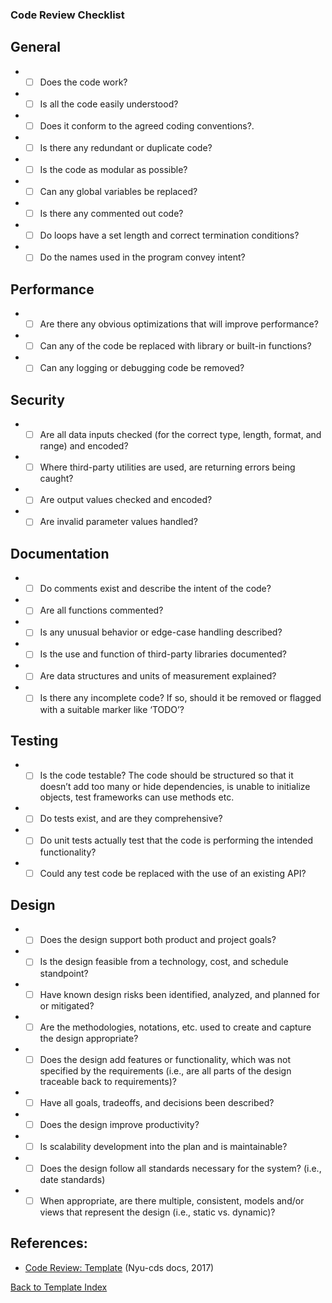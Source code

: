 ### Code Review Checklist
## General  
* - [ ] Does the code work?   
* - [ ] Is all the code easily understood?
* - [ ] Does it conform to the agreed coding conventions?.
* - [ ] Is there any redundant or duplicate code?
* - [ ] Is the code as modular as possible?
* - [ ] Can any global variables be replaced?
* - [ ] Is there any commented out code?
* - [ ] Do loops have a set length and correct termination conditions?
* - [ ] Do the names used in the program convey intent?
## Performance
* - [ ] Are there any obvious optimizations that will improve performance?
* - [ ] Can any of the code be replaced with library or built-in functions?
* - [ ] Can any logging or debugging code be removed?
## Security
* - [ ] Are all data inputs checked (for the correct type, length, format, and range) and encoded?
* - [ ] Where third-party utilities are used, are returning errors being caught?
* - [ ] Are output values checked and encoded?
* - [ ] Are invalid parameter values handled?
## Documentation
* - [ ] Do comments exist and describe the intent of the code?
* - [ ] Are all functions commented?
* - [ ] Is any unusual behavior or edge-case handling described?
* - [ ] Is the use and function of third-party libraries documented?
* - [ ] Are data structures and units of measurement explained?
* - [ ] Is there any incomplete code? If so, should it be removed or flagged with a suitable marker like ‘TODO’?
## Testing
* - [ ] Is the code testable? The code should be structured so that it doesn’t add too many or hide dependencies, is unable to initialize objects, test frameworks can use methods etc.
* - [ ] Do tests exist, and are they comprehensive?
* - [ ] Do unit tests actually test that the code is performing the intended functionality?
* - [ ] Could any test code be replaced with the use of an existing API?
## Design
* - [ ] Does the design support both product and project goals?
* - [ ] Is the design feasible from a technology, cost, and schedule standpoint?
* - [ ] Have known design risks been identified, analyzed, and planned for or mitigated?
* - [ ] Are the methodologies, notations, etc. used to create and capture the design appropriate?
* - [ ] Does the design add features or functionality, which was not specified by the requirements (i.e., are all parts of the design traceable back to requirements)?
* - [ ] Have all goals, tradeoffs, and decisions been described?
* - [ ] Does the design improve productivity?
* - [ ] Is scalability development into the plan and is maintainable?
* - [ ] Does the design follow all standards necessary for the system? (i.e., date standards)
* - [ ] When appropriate, are there multiple, consistent, models and/or views that represent the design (i.e., static vs. dynamic)?

## References:
* [Code Review: Template](https://nyu-cds.github.io/effective-code-reviews/03-checklist/) (Nyu-cds docs, 2017)

[Back to Template Index](./index.md)
